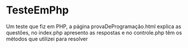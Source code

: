 # TesteEmPhp
Um teste que fiz em PHP, a página provaDeProgramação.html explica as questões, no index.php apresento as respostas e no controle.php têm os métodos que utilizei para resolver
